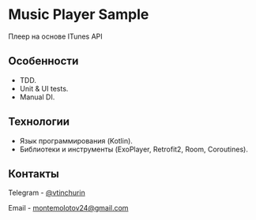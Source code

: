 # Music Player Sample

Плеер на основе ITunes API

## Особенности

- TDD.
- Unit & UI tests.
- Manual DI.

## Технологии

- Язык программирования (Kotlin).
- Библиотеки и инструменты (ExoPlayer, Retrofit2, Room, Coroutines).

## Контакты

Telegram - [@vtinchurin](https://t.me/vtinchurin)

Email - [montemolotov24@gmail.com](mailto:montemolotov24@gmail.com) 
